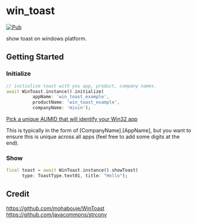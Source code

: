 # win_toast

[![Pub](https://img.shields.io/pub/v/win_toast.svg)](https://pub.dev/packages/win_toast)

show toast on windows platform.

## Getting Started


### Initialize

```dart
// initialize toast with you app, product, company names.
await WinToast.instance().initialize(
          appName: 'win_toast_example',
          productName: 'win_toast_example',
          companyName: 'mixin');
```

[Pick a unique AUMID that will identify your Win32 app](https://docs.microsoft.com/en-us/windows/apps/design/shell/tiles-and-notifications/send-local-toast-desktop-cpp-wrl#classic-win32)

This is typically in the form of [CompanyName].[AppName], but you want to ensure this is unique across all apps (feel free to add some digits at the end).


### Show

```dart
final toast = await WinToast.instance().showToast(
      type: ToastType.text01, title: "Hello");
```


## Credit

https://github.com/mohabouje/WinToast
https://github.com/javacommons/strconv